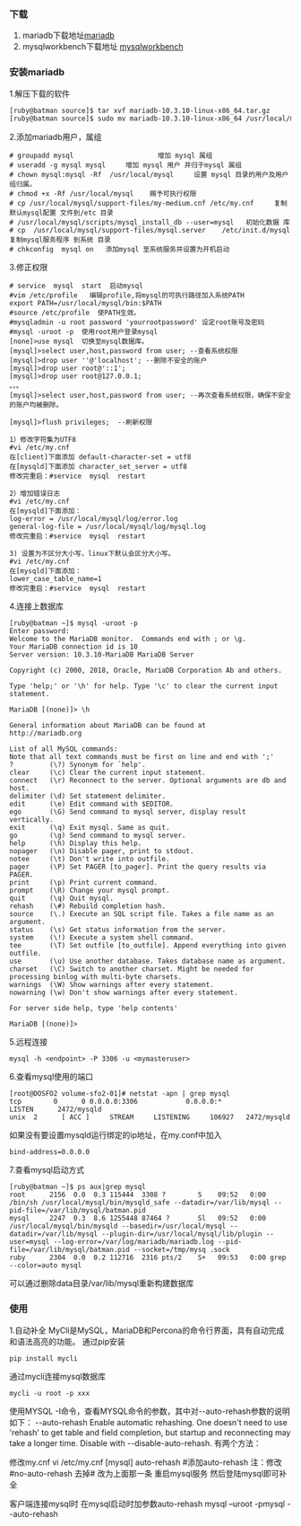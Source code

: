 ### 下载
1. mariadb下载地址[mariadb](https://downloads.mariadb.org/mariadb/)
2. mysqlworkbench下载地址
[mysqlworkbench](https://dev.mysql.com/downloads/workbench/)

### 安装mariadb
1.解压下载的软件
```bash
[ruby@batman source]$ tar xvf mariadb-10.3.10-linux-x86_64.tar.gz
[ruby@batman source]$ sudo mv mariadb-10.3.10-linux-x86_64 /usr/local/mysql
```
2.添加mariadb用户，属组
```
# groupadd mysql                     增加 mysql 属组 
# useradd -g mysql mysql     增加 mysql 用户 并归于mysql 属组 
# chown mysql:mysql -Rf  /usr/local/mysql     设置 mysql 目录的用户及用户组归属。 
# chmod +x -Rf /usr/local/mysql    赐予可执行权限 
# cp /usr/local/mysql/support-files/my-medium.cnf /etc/my.cnf     复制默认mysql配置 文件到/etc 目录 
# /usr/local/mysql/scripts/mysql_install_db --user=mysql   初始化数据 库 
# cp  /usr/local/mysql/support-files/mysql.server    /etc/init.d/mysql   复制mysql服务程序 到系统 目录 
# chkconfig  mysql on   添加mysql 至系统服务并设置为开机启动
```
3.修正权限
```
# service  mysql  start  启动mysql
#vim /etc/profile   编辑profile,将mysql的可执行路径加入系统PATH
export PATH=/usr/local/mysql/bin:$PATH 
#source /etc/profile  使PATH生效。
#mysqladmin -u root password 'yourrootpassword' 设定root账号及密码
#mysql -uroot -p  使用root用户登录mysql
[none]>use mysql  切换至mysql数据库。
[mysql]>select user,host,password from user; --查看系统权限
[mysql]>drop user ''@'localhost'; --删除不安全的账户
[mysql]>drop user root@'::1';
[mysql]>drop user root@127.0.0.1;
。。。
[mysql]>select user,host,password from user; --再次查看系统权限，确保不安全的账户均被删除。

[mysql]>flush privileges;  --刷新权限

1）修改字符集为UTF8
#vi /etc/my.cnf
在[client]下面添加 default-character-set = utf8
在[mysqld]下面添加 character_set_server = utf8
修改完重启：#service  mysql  restart 

2）增加错误日志
#vi /etc/my.cnf
在[mysqld]下面添加：
log-error = /usr/local/mysql/log/error.log
general-log-file = /usr/local/mysql/log/mysql.log
修改完重启：#service  mysql  restart 

3) 设置为不区分大小写，linux下默认会区分大小写。
#vi /etc/my.cnf
在[mysqld]下面添加：
lower_case_table_name=1
修改完重启：#service  mysql  restart  
```

4.连接上数据库
```
[ruby@batman ~]$ mysql -uroot -p
Enter password:
Welcome to the MariaDB monitor.  Commands end with ; or \g.
Your MariaDB connection id is 10
Server version: 10.3.10-MariaDB MariaDB Server

Copyright (c) 2000, 2018, Oracle, MariaDB Corporation Ab and others.

Type 'help;' or '\h' for help. Type '\c' to clear the current input statement.

MariaDB [(none)]> \h

General information about MariaDB can be found at
http://mariadb.org

List of all MySQL commands:
Note that all text commands must be first on line and end with ';'
?         (\?) Synonym for `help'.
clear     (\c) Clear the current input statement.
connect   (\r) Reconnect to the server. Optional arguments are db and host.
delimiter (\d) Set statement delimiter.
edit      (\e) Edit command with $EDITOR.
ego       (\G) Send command to mysql server, display result vertically.
exit      (\q) Exit mysql. Same as quit.
go        (\g) Send command to mysql server.
help      (\h) Display this help.
nopager   (\n) Disable pager, print to stdout.
notee     (\t) Don't write into outfile.
pager     (\P) Set PAGER [to_pager]. Print the query results via PAGER.
print     (\p) Print current command.
prompt    (\R) Change your mysql prompt.
quit      (\q) Quit mysql.
rehash    (\#) Rebuild completion hash.
source    (\.) Execute an SQL script file. Takes a file name as an argument.
status    (\s) Get status information from the server.
system    (\!) Execute a system shell command.
tee       (\T) Set outfile [to_outfile]. Append everything into given outfile.
use       (\u) Use another database. Takes database name as argument.
charset   (\C) Switch to another charset. Might be needed for processing binlog with multi-byte charsets.
warnings  (\W) Show warnings after every statement.
nowarning (\w) Don't show warnings after every statement.

For server side help, type 'help contents'

MariaDB [(none)]>
```

5.远程连接
```
mysql -h <endpoint> -P 3306 -u <mymasteruser>
```

6.查看mysql使用的端口
```
[root@DOSFO2 volume-sfo2-01]# netstat -apn | grep mysql
tcp        0      0 0.0.0.0:3306            0.0.0.0:*               LISTEN      2472/mysqld
unix  2      [ ACC ]     STREAM     LISTENING     106927   2472/mysqld
```
如果没有要设置mysqld运行绑定的ip地址，在my.conf中加入
```
bind-address=0.0.0.0
```

7.查看mysql启动方式
```
[ruby@batman ~]$ ps aux|grep mysql
root      2156  0.0  0.3 115444  3308 ?        S    09:52   0:00 /bin/sh /usr/local/mysql/bin/mysqld_safe --datadir=/var/lib/mysql --pid-file=/var/lib/mysql/batman.pid
mysql     2247  0.3  8.6 1255448 87464 ?       Sl   09:52   0:00 /usr/local/mysql/bin/mysqld --basedir=/usr/local/mysql --datadir=/var/lib/mysql --plugin-dir=/usr/local/mysql/lib/plugin --user=mysql --log-error=/var/log/mariadb/mariadb.log --pid-file=/var/lib/mysql/batman.pid --socket=/tmp/mysq .sock
ruby      2304  0.0  0.2 112716  2316 pts/2    S+   09:53   0:00 grep --color=auto mysql
```
可以通过删除data目录/var/lib/mysql重新构建数据库

### 使用
1.自动补全
MyCli是MySQL，MariaDB和Percona的命令行界面，具有自动完成和语法高亮的功能。
通过pip安装
```
pip install mycli
```
通过mycli连接mysql数据库
```
mycli -u root -p xxx
```

使用MYSQL -I命令，查看MYSQL命令的参数，其中对--auto-rehash参数的说明如下：
--auto-rehash     Enable automatic rehashing. One doesn't need to use
                  'rehash' to get table and field completion, but startup
                  and reconnecting may take a longer time. Disable with
                  --disable-auto-rehash.
有两个方法：

修改my.cnf
vi /etc/my.cnf 
[mysql] 
auto-rehash         #添加auto-rehash
注：修改 #no-auto-rehash 去掉# 改为上面那一条
重启mysql服务
然后登陆mysql即可补全

客户端连接mysql时
在mysql启动时加参数auto-rehash 
mysql –uroot -pmysql --auto-rehash 
